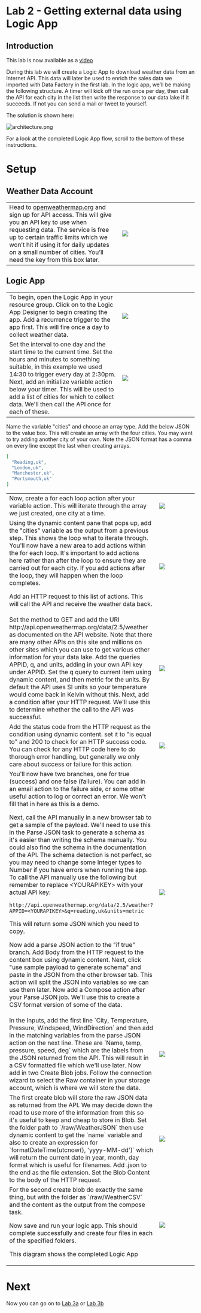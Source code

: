 # Lab 2 - Getting external data using Logic App

## Introduction

This lab is now available as a [video](https://youtu.be/mw6KK5tun0Y)

During this lab we will create a Logic App to download weather data from an Internet API. This data will later be used to enrich the sales data we imported with Data Factory in the first lab.
In the logic app, we’ll be making the following structure. A timer will kick off the run once per day, then call the API for each city in the list then write the response to our data lake if it succeeds. If not you can send a mail or tweet to yourself.

The solution is shown here:

![architecture.png](images/architecture.png)

For a look at the completed Logic App flow, scroll to the bottom of these instructions.

# Setup

## Weather Data Account

<table>
<tr>
<td width="60%">Head to <a href="https://openweathermap.org">openweathermap.org</a> and sign up for API access. This will give you an API key to use when requesting data. The service is free up to certain traffic limits which we won’t hit if using it for daily updates on a small number of cities. 
You’ll need the key from this box later.</td>
<td width="40%"><img src="images/1.OpenWeatherMap.png" /></td>
</tr>
</table>

## Logic App

<table>
<tr>
<td width="60%">To begin, open the Logic App in your resource group. Click on to the Logic App Designer to begin creating the app. Add a recurrence trigger to the app first. This will fire once a day to collect weather data.</td>
<td width="40%"><img src="images/3.Recurrence.png" /></td>
</tr>
<tr>
<td width="60%">Set the interval to one day and the start time to the current time. Set the hours and minutes to something suitable, in this example we used 14:30 to trigger every day at 2:30pm. Next, add an initialize variable action below your timer. This will be used to add a list of cities for which to collect data. We'll then call the API once for each of these.</td>
<td width="40%"><img src="images/4.InitialiseVar.png" /></td>
</tr>
</table>

Name the variable "cities" and choose an array type. Add the below JSON to the value box. This will create an array with the four cities. You may want to try adding another city of your own. Note the JSON format has a comma on every line except the last when creating arrays.
```json
[
  "Reading,uk",
  "London,uk",
  "Manchester,uk",
  "Portsmouth,uk"
]
```

<table>
<tr>
<td width="60%">Now, create a for each loop action after your variable action. This will iterate through the array we just created, one city at a time.</td>
<td width="40%"><img src="images/5.ForEach.png" /></td>
</tr>
<tr>
<td width="60%">Using the dynamic content pane that pops up, add the "cities" variable as the output from a previous step. This shows the loop what to iterate through. You'll now have a new area to add actions within the for each loop. It's important to add actions here rather than after the loop to ensure they are carried out for each city. If you add actions after the loop, they will happen when the loop completes.

Add an HTTP request to this list of actions. This will call the API and receive the weather data back.</td>
<td width="40%"><img src="images/6.httpCall.png" /></td>
</tr>
<tr>
<td width="60%">Set the method to GET and add the URI http://api.openweathermap.org/data/2.5/weather as documented on the API website. Note that there are many other APIs on this site and millions on other sites which you can use to get various other information for your data lake. Add the queries APPID, q, and units, adding in your own API key under APPID. Set the q query to current item using dynamic content, and then metric for the units. By default the API uses SI units so your temperature would come back in Kelvin without this. Next, add a condition after your HTTP request. We'll use this to determine whether the call to the API was successful.</td>
<td width="40%"><img src="images/7.Condition.png" /></td>
</tr>
<tr>
<td width="60%">Add the status code from the HTTP request as the condition using dynamic content. set it to "is equal to" and 200 to check for an HTTP success code. You can check for any HTTP code here to do thorough error handling, but generally we only care about success or failure for this action.</td>
<td width="40%"><img src="images/8.IfTrue.png" /></td>
</tr>
<tr>
<td width="60%">You'll now have two branches, one for true (success) and one false (failure). You can add in an email action to the failure side, or some other useful action to log or correct an error. We won't fill that in here as this is a demo.

Next, call the API manually in a new browser tab to get a sample of the payload. We'll need to use this in the Parse JSON task to generate a schema as it's easier than writing the schema manually. You could also find the schema in the documentation of the API. The schema detection is not perfect, so you may need to change some Integer types to Number if you have errors when running the app. To call the API manually use the following but remember to replace &lt;YOURAPIKEY&gt; with your actual API key:


``` http://api.openweathermap.org/data/2.5/weather?APPID=<YOURAPIKEY>&q=reading,uk&units=metric ```

This will return some JSON which you need to copy.

Now add a parse JSON action to the "if true" branch. Add Body from the HTTP request to the content box using dynamic content. Next, click "use sample payload to generate schema" and paste in the JSON from the other browser tab. This action will split the JSON into variables so we can use them later. Now add a Compose action after your Parse JSON job. We'll use this to create a CSV format version of some of the data.</td>
<td width="40%"><img src="images/9.Compose.png" /></td>
</tr>
<tr>
<td width="60%">In the Inputs, add the first line `City, Temperature, Pressure, Windspeed, WindDirection` and then add in the matching variables from the parse JSON action on the next line. These are `Name, temp, pressure, speed, deg` which are the labels from the JSON returned from the API. This will result in a CSV formatted file which we'll use later. Now add in two Create Blob jobs. Follow the connection wizard to select the Raw container in your storage account, which is where we will store the data.</td>
<td width="40%"><img src="images/10.CreateBlob1.png" /></td>
</tr>
<tr>
<td width="60%">The first create blob will store the raw JSON data as returned from the API. We may decide down the road to use more of the information from this so it's useful to keep and cheap to store in Blob. Set the folder path to `/raw/WeatherJSON` then use dynamic content to get the `name` variable and also to create an expression for `formatDateTime(utcnow(), 'yyyy-MM-dd')` which will return the current date in year, month, day format which is useful for filenames. Add .json to the end as the file extension. Set the Blob Content to the body of the HTTP request.</td>
<td width="40%"><img src="images/11.CreateBlob2.png" /></td>
</tr>
<tr>
<td width="60%">For the second create blob do exactly the same thing, but with the folder as `/raw/WeatherCSV` and the content as the output from the compose task.

Now save and run your logic app. This should complete successfully and create four files in each of the specified folders.

This diagram shows the completed Logic App</td>
<td width="40%"><img src="images/2.Overview.png" /></td>
</tr>
</table>

# Next

Now you can go on to [Lab 3a](../Lab3a/Lab3a.md) or [Lab 3b](../Lab3b/Lab3b.md)